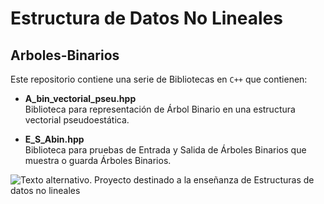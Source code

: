 # Estructura de Datos No Lineales
## Arboles-Binarios

Este repositorio contiene una serie de Bibliotecas en `C++` que contienen:

  * **A_bin_vectorial_pseu.hpp**  
      Biblioteca para representación de Árbol Binario en una estructura vectorial pseudoestática.
      
  * **E_S_Abin.hpp**  
      Biblioteca para pruebas de Entrada y Salida de Árboles Binarios que muestra o guarda Árboles Binarios.  
  
![Texto alternativo](https://www.draw.io/?lightbox=1&highlight=0000ff&edit=_blank&layers=1&nav=1&title=abin.data.xml#R7Vpfd5owHP00Pq4HCMHw2Frb7t85O8eHbY8RIrKiYRir7tMvQBCSYKcchUrHi8lNSML93SSX4ACMFtvHBMfzr9Qn0cAy%2FO0A3A8sywQu5D8psssRZFo5ECShLyqVwCT8QwRoCHQd%2BmQlVWSURiyMZdCjyyXxmIThJKEbudqMRnKvMQ6IBkw8HOno99Bnc4GajlsWPJEwmBddO9DOS6bYew4Sul6KDgcWmGVXXrzARWPiSVdz7NNNpVcwHoBRQinLU4vtiEQpuQVv%2BX0PB0r3A0%2FIkh1zg4jLC47WpBixE%2FFb76Y8EaSJAphR3mTKeUSTrKrze03zCsB1DX5VIWPFdoLOAkwb%2BLDKgn3LK1gw3lbvyHu7LbrjY857lEfB4crILKkjiz8blwjP3HFe4xT06XoakfEe38xDRiYx9tLCDVcvx%2BZsEfGcyZN4Fed6moVb4qdjDqNotH9iMEMe8by0fZbQZ1IpmSJoQ2M%2FqBeSMLI9GJQy1HwOEbogLNnxKuIGWKhjVwhP5DelGJGA5hUZFhgW8g%2F2LZcK4AkhgnpBAE0Q96%2FQfDKdPKJiuqcEqPT6kCDfrqPXyK7z0Gsq9EKjPXptjd5x3%2Bi17e7oHWr0PvWOXpldB7XHLtLY%2Fdg3di2jO3pdjd7XdrjrpBfJ9Fpue%2FSaZo3XUeld%2Brepf%2BQ5L8KrVejJrJJtyH7wtCHSPwt8yQeTFdzAIvtT1Ms7Ib5mORXS%2BEDoOvGIZMwYTgLCKvrQqa1QB2uoK7CERJiFL%2FIg6vgUPXyjYeb39qZeWdXVkOSDF3dVHafakCIBCJSG8kfWGsrCu3%2Fs4yJe525biPi5ptqpmgG6ZoZdakbZqpAa6WMl48rtDFXpnVExuv1trBjzOhWD%2FivmJMXYukB4ECYiSxM2pwFd4mhconfZAUG6K2fBr1ttcokI9Rj%2FUM8vwthOyAevGeVQ2e8XSmPRelcqGx69Lh0tn6M3ffi%2BJrSrU213OaHRmSa0aj8uOaOdbiTTLOA1PtFyuoy4%2BgZluw1D7hx6V7hAyPVzg8YhvwajWLNKgC41M5Qj7ZpNVwnlZA85F5NMoZCKZB50zVz32zpE9g2UCG3zLK%2FmKPqxbwwj1%2BySYX2nG%2FWN4SFQNdzmmVPhWnpjPyXr4dR4D3B0gNrZWqAW%2F8YeVF8OL%2BhCQUenld0px3pryrHUcDf2JXCoifByzgTozuRT31Z1ZKqEtvmhBujO5HPfGHY1ybbKsP6d%2FLpXP%2BlV69BKpyySnb6SuQZQnamDmq1%2ByFFN7iX3zXMc%2BHWukLfmolzoXqcaHD347%2B50XvrgY52wHp3%2FfJ5ny%2F825vEs%2F0EKxn8B).
Proyecto destinado a la enseñanza de Estructuras de datos no lineales
